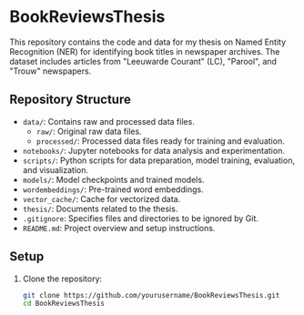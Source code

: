 # BookReviewsThesis

This repository contains the code and data for my thesis on Named Entity Recognition (NER) for identifying book titles in newspaper archives. The dataset includes articles from "Leeuwarde Courant" (LC), "Parool", and "Trouw" newspapers.

## Repository Structure

- `data/`: Contains raw and processed data files.
  - `raw/`: Original raw data files.
  - `processed/`: Processed data files ready for training and evaluation.
- `notebooks/`: Jupyter notebooks for data analysis and experimentation.
- `scripts/`: Python scripts for data preparation, model training, evaluation, and visualization.
- `models/`: Model checkpoints and trained models.
- `wordembeddings/`: Pre-trained word embeddings.
- `vector_cache/`: Cache for vectorized data.
- `thesis/`: Documents related to the thesis.
- `.gitignore`: Specifies files and directories to be ignored by Git.
- `README.md`: Project overview and setup instructions.

## Setup

1. Clone the repository:
   ```bash
   git clone https://github.com/yourusername/BookReviewsThesis.git
   cd BookReviewsThesis
